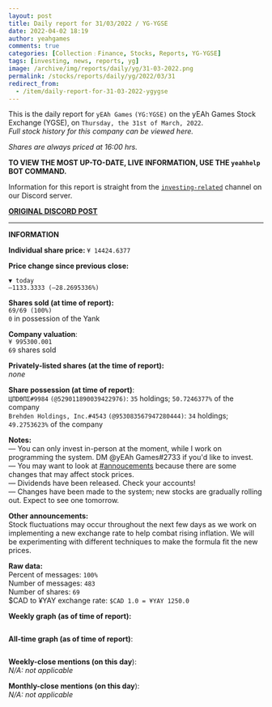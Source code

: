 ```yaml
---
layout: post
title: Daily report for 31/03/2022 / YG-YGSE
date: 2022-04-02 18:19
author: yeahgames
comments: true
categories: [Collection﹕Finance, Stocks, Reports, YG-YGSE]
tags: [investing, news, reports, yg]
image: /archive/img/reports/daily/yg/31-03-2022.png
permalink: /stocks/reports/daily/yg/2022/03/31
redirect_from:
  - /item/daily-report-for-31-03-2022-ygygse
---
```

<!-- wp:paragraph -->
<p>This is the daily report for <code>yEAh Games</code> <code>(YG:YGSE)</code> on the yEAh Games Stock Exchange (YGSE), on <code>Thursday, the 31st of March, 2022</code>.<br><em>Full stock history for this company can be viewed here.</em></p>
<!-- /wp:paragraph -->

<!-- wp:paragraph -->
<p><em>Shares are always priced at 16:00 hrs. </em></p>
<!-- /wp:paragraph -->

<!-- wp:paragraph -->
<p><strong>TO VIEW THE MOST UP-TO-DATE, LIVE INFORMATION, USE THE <code>yeahhelp</code> BOT COMMAND.</strong></p>
<!-- /wp:paragraph -->

<!-- wp:paragraph -->
<p>Information for this report is straight from the <code><a href="https://discord.com/channels/887052880782176266/956148633475092520">investing-related</a></code> channel on our Discord server.</p>
<!-- /wp:paragraph -->

<!-- wp:buttons -->
<div class="wp-block-buttons"><!-- wp:button {"textColor":"vivid-cyan-blue","style":{"border":{"radius":"18px"}}} -->
<div class="wp-block-button"><a class="wp-block-button__link has-vivid-cyan-blue-color has-text-color" href="https://discord.com/channels/887052880782176266/956148633475092520/959266165732028466" style="border-radius:18px;"><strong>ORIGINAL DISCORD POST</strong></a></div>
<!-- /wp:button --></div>
<!-- /wp:buttons -->

<!-- wp:separator {"className":"is-style-wide"} -->
<hr class="wp-block-separator has-alpha-channel-opacity is-style-wide" />
<!-- /wp:separator -->

<!-- wp:paragraph {"fontSize":"medium"} -->
<p class="has-medium-font-size"><strong>INFORMATION</strong></p>
<!-- /wp:paragraph -->

<!-- wp:paragraph -->
<p><strong>Individual share price: </strong><code>¥ 14424.6377</code></p>
<!-- /wp:paragraph -->

<!-- wp:paragraph -->
<p><strong><strong>Price change since previous close:</strong></strong></p>
<!-- /wp:paragraph -->

<!-- wp:paragraph {"textColor":"vivid-red"} -->
<p class="has-vivid-red-color has-text-color"><code>▼ today</code><br><code>—1133.3333 (—28.2695336%)</code></p>
<!-- /wp:paragraph -->

<!-- wp:paragraph -->
<p><strong>Shares sold (at time of report): </strong><br><code>69/69 (100%)</code><br><code>0</code> in possession of the Yank</p>
<!-- /wp:paragraph -->

<!-- wp:paragraph -->
<p><strong>Company valuation</strong>:<br><code>¥ 995300.001</code><br><code>69</code> shares sold</p>
<!-- /wp:paragraph -->

<!-- wp:paragraph -->
<p><strong>Privately-listed shares (at the time of report):</strong><br><em>none</em></p>
<!-- /wp:paragraph -->

<!-- wp:paragraph -->
<p><strong>Share possession (at time of report)</strong>:<br><code>ЦПDӨПΣ#9984</code> <code>(@529011890039422976)</code>: <code>35</code> holdings; <code>50.7246377%</code> of the company<br><code>Brehden Holdings, Inc.#4543</code> <code>(@953083567947280444)</code>: <code>34</code> holdings; <code>49.2753623%</code> of the company</p>
<!-- /wp:paragraph -->

<!-- wp:paragraph -->
<p><strong>Notes:</strong><br>— You can only invest in-person at the moment, while I work on programming the system. DM @yEAh Games#2733 if you'd like to invest.<br>— You may want to look at <a href="https://discord.com/channels/887052880782176266/887066216093605910">#annoucements</a> because there are some changes that may affect stock prices.<br>— Dividends have been released. Check your accounts!<br>— Changes have been made to the system; new stocks are gradually rolling out. Expect to see one tomorrow.</p>
<!-- /wp:paragraph -->

<!-- wp:paragraph -->
<p><strong>Other announcements:</strong><br>Stock fluctuations may occur throughout the next few days as we work on implementing a new exchange rate to help combat rising inflation. We will be experimenting with different techniques to make the formula fit the new prices.</p>
<!-- /wp:paragraph -->

<!-- wp:paragraph -->
<p><strong>Raw data:</strong><br>Percent of messages: <code>100%</code><br>Number of messages: <code>483</code><br>Number of shares: <code>69</code><br>$CAD to ¥YAY exchange rate: <code>$CAD 1.0 = ¥YAY 1250.0</code> </p>
<!-- /wp:paragraph -->

<!-- wp:paragraph -->
<p><strong>Weekly graph (as of time of report):</strong></p>
<!-- /wp:paragraph -->

<!-- wp:image {"id":103,"sizeSlug":"large","linkDestination":"none"} -->
<figure class="wp-block-image size-large"><img src="https://yeaharchives.files.wordpress.com/2022/04/image-7.png?w=540" alt="" class="wp-image-103" /></figure>
<!-- /wp:image -->

<!-- wp:paragraph -->
<p><strong>All-time graph (as of time of report)</strong>:</p>
<!-- /wp:paragraph -->

<!-- wp:image {"id":110,"sizeSlug":"large","linkDestination":"none"} -->
<figure class="wp-block-image size-large"><img src="https://yeaharchives.files.wordpress.com/2022/04/image-8.png?w=600" alt="" class="wp-image-110" /></figure>
<!-- /wp:image -->

<!-- wp:paragraph -->
<p><strong>Weekly-close mentions (on this day</strong>):<br><em>N/A:</em> <em>not applicable</em></p>
<!-- /wp:paragraph -->

<!-- wp:paragraph -->
<p><strong>Monthly-close mentions (on this day</strong>):<br><em>N/A:</em> <em>not applicable</em></p>
<!-- /wp:paragraph -->
